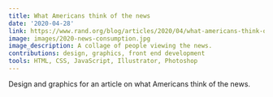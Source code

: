 ```yaml
---
title: What Americans think of the news
date: '2020-04-28'
link: https://www.rand.org/blog/articles/2020/04/what-americans-think-of-the-news--and-what-that-means.html
image: images/2020-news-consumption.jpg
image_description: A collage of people viewing the news.
contributions: design, graphics, front end development
tools: HTML, CSS, JavaScript, Illustrator, Photoshop
---
```


Design and graphics for an article on what Americans think of the news.
